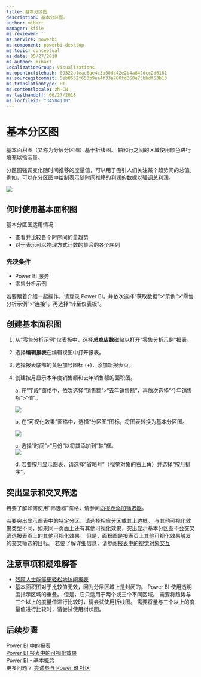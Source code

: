 ```yaml
---
title: 基本分区图
description: 基本分区图。
author: mihart
manager: kfile
ms.reviewer: ''
ms.service: powerbi
ms.component: powerbi-desktop
ms.topic: conceptual
ms.date: 05/27/2018
ms.author: mihart
LocalizationGroup: Visualizations
ms.openlocfilehash: 09322a1ead6ae4c3a00dc42e2b4a642dcc2d6181
ms.sourcegitcommit: 5eb8632f653b9ea4f33a780fd360e75bbdf53b13
ms.translationtype: HT
ms.contentlocale: zh-CN
ms.lasthandoff: 06/27/2018
ms.locfileid: "34584130"
---
```

# <a name="basic-area-chart"></a>基本分区图
基本面积图（又称为分层分区图）基于折线图。 轴和行之间的区域使用颜色进行填充以指示量。 

分区图强调变化随时间推移的度量值，可以用于吸引人们关注某个趋势间的总值。 例如，可以在分区图中绘制表示随时间推移的利润的数据以强调总利润。

![](media/power-bi-visualization-basic-area-chart/powerbi-area-chartnew.png)

## <a name="when-to-use-a-basic-area-chart"></a>何时使用基本面积图
基本分区图适用情况：

* 查看并比较各个时序间的量趋势 
* 对于表示可以物理方式计数的集合的各个序列

### <a name="prerequisites"></a>先决条件
 - Power BI 服务
 - 零售分析示例

若要跟着介绍一起操作，请登录 Power BI，并依次选择“获取数据”\>“示例”\>“零售分析示例”>“连接”，再选择“转至仪表板”。 

## <a name="create-a-basic-area-chart"></a>创建基本面积图
 

1. 从“零售分析示例”仪表板中，选择**总商店数**磁贴以打开“零售分析示例”报表。
2. 选择**编辑报表**在编辑视图中打开报表。
3. 选择报表底部的黄色加号图标 (+)，添加新报表页。
4. 创建按月显示本年度销售额和去年销售额的面积图。
   
   a. 在“字段”窗格中，依次选择“销售额”\>“去年销售额”，再依次选择“今年销售额”>“值”。

   ![](media/power-bi-visualization-basic-area-chart/power-bi-bar-chart.png)

   b.  在“可视化效果”窗格中，选择“分区图”图标，将图表转换为基本分区图。

   ![](media/power-bi-visualization-basic-area-chart/convertchart.png)
   
   c.  选择“时间”\>“月份”以将其添加到“轴”框。   
   ![](media/power-bi-visualization-basic-area-chart/powerbi-area-chartnew.png)
   
   d.  若要按月显示图表，请选择“省略号”（视觉对象的右上角）并选择“按月排序”。

## <a name="highlighting-and-cross-filtering"></a>突出显示和交叉筛选
若要了解如何使用“筛选器”窗格，请参阅[向报表添加筛选器](power-bi-report-add-filter.md)。

若要突出显示图表中的特定分区，请选择相应分区或其上边框。  与其他可视化效果类型不同，如果同一页面上还有其他可视化效果，突出显示基本分区图不会交叉筛选报表页上的其他可视化效果。 但是，面积图是报表页上其他可视化效果触发的交叉筛选的目标。 若要了解详细信息，请参阅[报表中的视觉对象交互](service-reports-visual-interactions.md)


## <a name="considerations-and-troubleshooting"></a>注意事项和疑难解答   
* [残障人士能够更轻松地访问报表](desktop-accessibility.md)
* 基本面积图对于比较值无效，因为分层区域上是封闭的。 Power BI 使用透明度指示区域的重叠。 但是，它只适用于两个或三个不同区域。 需要将趋势与三个以上的度量值进行比较时，请尝试使用折线图。 需要将量与三个以上的度量值进行比较时，请尝试使用树状图。

## <a name="next-steps"></a>后续步骤
[Power BI 中的报表](service-reports.md)  
[Power BI 报表中的可视化效果](power-bi-report-visualizations.md)  
[Power BI - 基本概念](service-basic-concepts.md)  
更多问题？ [尝试参与 Power BI 社区](http://community.powerbi.com/)

